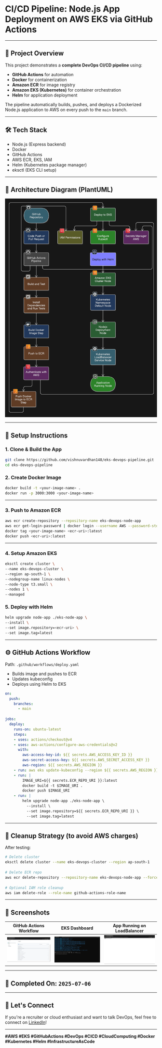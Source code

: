 # CI/CD Pipeline: Node.js App Deployment on AWS EKS via GitHub Actions
---

## 📌 Project Overview
This project demonstrates a **complete DevOps CI/CD pipeline** using:
- **GitHub Actions** for automation
- **Docker** for containerization
- **Amazon ECR** for image registry
- **Amazon EKS (Kubernetes)** for container orchestration
- **Helm** for application deployment

The pipeline automatically builds, pushes, and deploys a Dockerized Node.js application to AWS on every push to the `main` branch.

---

## 🛠 Tech Stack
- Node.js (Express backend)
- Docker
- GitHub Actions
- AWS ECR, EKS, IAM
- Helm (Kubernetes package manager)
- eksctl (EKS CLI setup)

---

## 🧭 Architecture Diagram (PlantUML)

![Banner](images/Architecture_Diagram.png)

---

## 🔧 Setup Instructions

### 1. Clone & Build the App
```bash
git clone https://github.com/vishnuvardhan148/eks-devops-pipeline.git
cd eks-devops-pipeline
```

### 2. Create Docker Image
```bash
docker build -t <your-image-name> .
docker run -p 3000:3000 <your-image-name>
```

---

### 3. Push to Amazon ECR
```bash
aws ecr create-repository --repository-name eks-devops-node-app
aws ecr get-login-password | docker login --username AWS --password-stdin <ecr-uri>
docker tag <your-image-name> <ecr-uri>:latest
docker push <ecr-uri>:latest
```

---

### 4. Setup Amazon EKS
```bash
eksctl create cluster \
--name eks-devops-cluster \
--region ap-south-1 \
--nodegroup-name linux-nodes \
--node-type t3.small \
--nodes 1 \
--managed
```

### 5. Deploy with Helm
```bash
helm upgrade node-app ./eks-node-app \
--install \
--set image.repository=<ecr-uri> \
--set image.tag=latest
```

---

## ⚙ GitHub Actions Workflow
Path: `.github/workflows/deploy.yaml`

- Builds image and pushes to ECR
- Updates kubeconfig
- Deploys using Helm to EKS

```yaml
on:
  push:
    branches:
      - main

jobs:
  deploy:
    runs-on: ubuntu-latest
    steps:
    - uses: actions/checkout@v4
    - uses: aws-actions/configure-aws-credentials@v2
      with:
        aws-access-key-id: ${{ secrets.AWS_ACCESS_KEY_ID }}
        aws-secret-access-key: ${{ secrets.AWS_SECRET_ACCESS_KEY }}
        aws-region: ${{ secrets.AWS_REGION }}
    - run: aws eks update-kubeconfig --region ${{ secrets.AWS_REGION }} --name ${{ secrets.EKS_CLUSTER_NAME }}
    - run: |
        IMAGE_URI=${{ secrets.ECR_REPO_URI }}:latest
        docker build -t $IMAGE_URI .
        docker push $IMAGE_URI
    - run: |
        helm upgrade node-app ./eks-node-app \
          --install \
          --set image.repository=${{ secrets.ECR_REPO_URI }} \
          --set image.tag=latest
```

---

## 🧼 Cleanup Strategy (to avoid AWS charges)
After testing:
```bash
# Delete cluster
eksctl delete cluster --name eks-devops-cluster --region ap-south-1

# Delete ECR repo
aws ecr delete-repository --repository-name eks-devops-node-app --force

# Optional IAM role cleanup
aws iam delete-role --role-name github-actions-role-name
```

---

## 📸 Screenshots

| GitHub Actions Workflow | EKS Dashboard | App Running on LoadBalancer |
|--------------------------|----------------|-----------------------------|
| ![](images/workflow-success.png) | ![](images/eks-cluster.png) | ![](images/app-ui.png) |

---

## 📅 Completed On: `2025-07-06`

---

## 💬 Let's Connect
If you're a recruiter or cloud enthusiast and want to talk DevOps, feel free to connect on [LinkedIn](https://www.linkedin.com/in/vishnu-vardhan-gurram/)!

---

**#AWS #EKS #GitHubActions #DevOps #CICD #CloudComputing #Docker #Kubernetes #Helm #InfrastructureAsCode**
